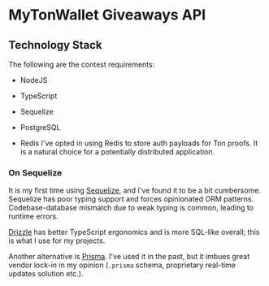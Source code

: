 # MyTonWallet Giveaways API

## Technology Stack

The following are the contest requirements:

- NodeJS
- TypeScript
- Sequelize
- PostgreSQL

- Redis
  I've opted in using Redis to store auth payloads for Ton proofs.
  It is a natural choice for a potentially distributed application.

### On Sequelize

It is my first time using [Sequelize](https://sequelize.org), and I've found it to be a bit cumbersome.
Sequelize has poor typing support and forces opinionated ORM patterns.
Codebase-database mismatch due to weak typing is common, leading to runtime errors.

[Drizzle](https://orm.drizzle.team) has better TypeScript ergonomics and is more SQL-like overall; this is what I use for my projects.

Another alternative is [Prisma](https://prisma.io).
I've used it in the past, but it imbues great vendor lock-in in my opinion (`.prisma` schema, proprietary real-time updates solution etc.).
